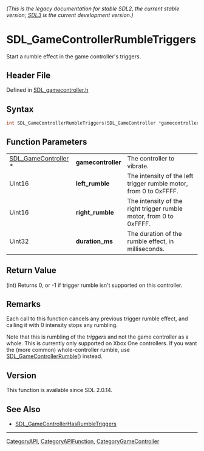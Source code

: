 ###### (This is the legacy documentation for stable SDL2, the current stable version; [SDL3](https://wiki.libsdl.org/SDL3/) is the current development version.)
# SDL_GameControllerRumbleTriggers

Start a rumble effect in the game controller's triggers.

## Header File

Defined in [SDL_gamecontroller.h](https://github.com/libsdl-org/SDL/blob/SDL2/include/SDL_gamecontroller.h)

## Syntax

```c
int SDL_GameControllerRumbleTriggers(SDL_GameController *gamecontroller, Uint16 left_rumble, Uint16 right_rumble, Uint32 duration_ms);
```

## Function Parameters

|                                            |                    |                                                                    |
| ------------------------------------------ | ------------------ | ------------------------------------------------------------------ |
| [SDL_GameController](SDL_GameController) * | **gamecontroller** | The controller to vibrate.                                         |
| Uint16                                     | **left_rumble**    | The intensity of the left trigger rumble motor, from 0 to 0xFFFF.  |
| Uint16                                     | **right_rumble**   | The intensity of the right trigger rumble motor, from 0 to 0xFFFF. |
| Uint32                                     | **duration_ms**    | The duration of the rumble effect, in milliseconds.                |

## Return Value

(int) Returns 0, or -1 if trigger rumble isn't supported on this
controller.

## Remarks

Each call to this function cancels any previous trigger rumble effect, and
calling it with 0 intensity stops any rumbling.

Note that this is rumbling of the _triggers_ and not the game controller as
a whole. This is currently only supported on Xbox One controllers. If you
want the (more common) whole-controller rumble, use
[SDL_GameControllerRumble](SDL_GameControllerRumble)() instead.

## Version

This function is available since SDL 2.0.14.

## See Also

- [SDL_GameControllerHasRumbleTriggers](SDL_GameControllerHasRumbleTriggers)

----
[CategoryAPI](CategoryAPI), [CategoryAPIFunction](CategoryAPIFunction), [CategoryGameController](CategoryGameController)

